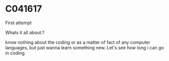 # C041617
First attempt

Whats it all about.?

know nothing about the coding or as a matter of fact of any computer languages, but just wanna learn something new. Let's see how long i can go in coding.
